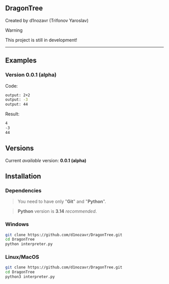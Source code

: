 DragonTree
---
Created by d1nozavr (Trifonov Yaroslav)

> [!WARNING]
> This project is still in development!

---

Examples
---
### Version **0.0.1 (alpha)**
Code:
```zsh
output: 2+2
output: -3
output: 44
```

Result:
```zsh
4
-3
44
```

Versions
---
Current *available* version: **0.0.1 (alpha)**

Installation
---

### Dependencies
> You need to have only "**Git**" and "**Python**".

> **Python** version is **3.14** *recommended*.

### Windows
```zsh
git clone https://github.com/d1nozavr/DragonTree.git
cd DragonTree
python interpreter.py
```

### Linux/MacOS
```zsh
git clone https://github.com/d1nozavr/DragonTree.git
cd DragonTree
python3 interpreter.py
```
